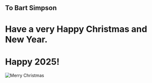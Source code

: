 ## To Bart Simpson

# Have a very Happy Christmas and New Year. 
# Happy 2025!   

![Merry Christmas](https://images.unsplash.com/photo-1512389142860-9c449e58a543)